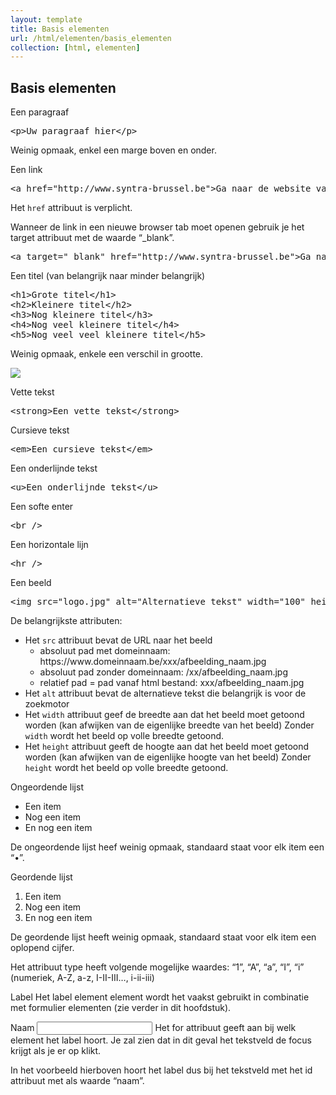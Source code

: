 ```yaml
---
layout: template
title: Basis elementen
url: /html/elementen/basis_elementen
collection: [html, elementen]
---
```


## Basis elementen

Een paragraaf
<pre data-enlighter-language="html">
&lt;p&gt;Uw paragraaf hier&lt;/p&gt;
</pre>
Weinig opmaak, enkel een marge boven en onder.

Een link
<pre data-enlighter-language="html">
&lt;a href=&quot;http://www.syntra-brussel.be&quot;&gt;Ga naar de website van Syntra&lt;/a&gt;
</pre>
Het <code>href</code> attribuut is verplicht.

Wanneer de link in een nieuwe browser tab moet openen gebruik je het target attribuut met de waarde “_blank”.

<pre data-enlighter-language="html">
&lt;a target=&quot;_blank&quot; href=&quot;http://www.syntra-brussel.be&quot;&gt;Ga naar de website van Syntra in een nieuwe tab&lt;/a&gt;
</pre>

Een titel (van belangrijk naar minder belangrijk)
<pre data-enlighter-language="html">
&lt;h1&gt;Grote titel&lt;/h1&gt;
&lt;h2&gt;Kleinere titel&lt;/h2&gt;
&lt;h3&gt;Nog kleinere titel&lt;/h3&gt;
&lt;h4&gt;Nog veel kleinere titel&lt;/h4&gt;
&lt;h5&gt;Nog veel veel kleinere titel&lt;/h5&gt;
</pre>
Weinig opmaak, enkele een verschil in grootte.

<img src="{{ '/html/elementen/images/hh5.png' | relative_url}}" />
 
Vette tekst
<pre data-enlighter-language="html">
&lt;strong&gt;Een vette tekst&lt;/strong&gt;
</pre>
Cursieve tekst
<pre data-enlighter-language="html">
&lt;em&gt;Een cursieve tekst&lt;/em&gt;
</pre>
Een onderlijnde tekst
<pre data-enlighter-language="html">
&lt;u&gt;Een onderlijnde tekst&lt;/u&gt;
</pre>
Een softe enter
<pre data-enlighter-language="html">
&lt;br /&gt;
</pre>
Een horizontale lijn
<pre data-enlighter-language="html">
&lt;hr /&gt;
</pre>
Een beeld
<pre data-enlighter-language="html">
&lt;img src=&quot;logo.jpg&quot; alt=&quot;Alternatieve tekst&quot; width=&quot;100&quot; height=&quot;200&quot; /&gt;
</pre>

De belangrijkste attributen:
<ul>
    <li>
        Het <code>src</code> attribuut bevat de URL naar het beeld
        <ul>
        <li>absoluut pad met domeinnaam: https://www.domeinnaam.be/xxx/afbeelding_naam.jpg</li>
        <li>absoluut pad zonder domeinnaam: /xx/afbeelding_naam.jpg</li>
        <li>relatief pad = pad vanaf html bestand: xxx/afbeelding_naam.jpg</li>
        </ul>
    </li>
    <li>Het <code>alt</code> attribuut bevat de alternatieve tekst die belangrijk is voor de zoekmotor</li>
    <li>Het <code>width</code> attribuut geef de breedte aan dat het beeld moet getoond worden (kan afwijken van de eigenlijke breedte van het beeld)
    Zonder <code>width</code> wordt het beeld op volle breedte getoond.</li>
    <li>Het <code>height</code> attribuut geeft de hoogte aan dat het beeld moet getoond worden (kan afwijken van de eigenlijke hoogte van het beeld)
    Zonder <code>height</code> wordt het beeld op volle breedte getoond.</li>
</ul>

Ongeordende lijst
<ul>
  <li>Een item</li>
  <li>Nog een item</li>
  <li>En nog een item</li>
</ul>
De ongeordende lijst heef weinig opmaak, standaard staat voor elk item een “•”.


Geordende lijst
<ol>
  <li>Een item</li>
  <li>Nog een item</li>
  <li>En nog een item</li>
</ol>
De geordende lijst heeft weinig opmaak, standaard staat voor elk item een oplopend cijfer.


Het attribuut type heeft volgende mogelijke waardes: “1”, “A”, “a”, “I”, “i”
(numeriek, A-Z, a-z, I-II-III…, i-ii-iii)

Label
Het label element element wordt het vaakst gebruikt in combinatie met formulier elementen (zie verder in dit hoofdstuk).

<label for="naam">Naam</label>
<input type="text" id="naam" />
Het for attribuut geeft aan bij welk element het label hoort. Je zal zien dat in dit geval het tekstveld de focus krijgt als je er op klikt.

In het voorbeeld hierboven hoort het label dus bij het tekstveld met het id attribuut met als waarde “naam”.